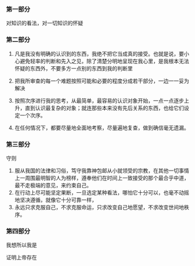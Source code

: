 ### 第一部分
对知识的看法，对一切知识的怀疑

### 第二部分
1. 凡是我没有明确的认识到的东西，我绝不把它当成真的接受。也就是说，要小心避免轻率的判断和先入之见，除了清楚分明地呈现在我心里，是我根本无法怀疑的东西外，不要多方一点别的东西到我的判断里

2. 把我所审查的每一个难题按照可能和必要的程度分成若干部分，一边一一妥为解决

3. 按照次序进行我的思考，从最简单，最容易的认识对象开始，一点一点逐步上升，直到认识最复杂的对象；就连那些本来没有先后关系的东西，也给它们设定一个次序。

4. 在任何情况下，都要尽量地全面地考察，尽量遍地复查，做到确信毫无遗漏。


### 第三部分
守则
1. 服从我国的法律和习俗，笃守我靠神包邮从小就领受的宗教，在其他一切事情上一周围最明智的人为榜样，遵奉他们在时间上一致接受的那个最合乎中道，最不走极端的意见，来约束自己。
2. 在行动上尽可能坚定果断，一旦选定某种看法，哪怕它十分可以，也毫不动摇地坚决遵循，就像它十分可靠一样，
3. 永远只求克服自己，不求克服命运，只求改变自己地愿望，不求改变世间地秩序。


### 第四部分

我想所以我是

证明上帝存在